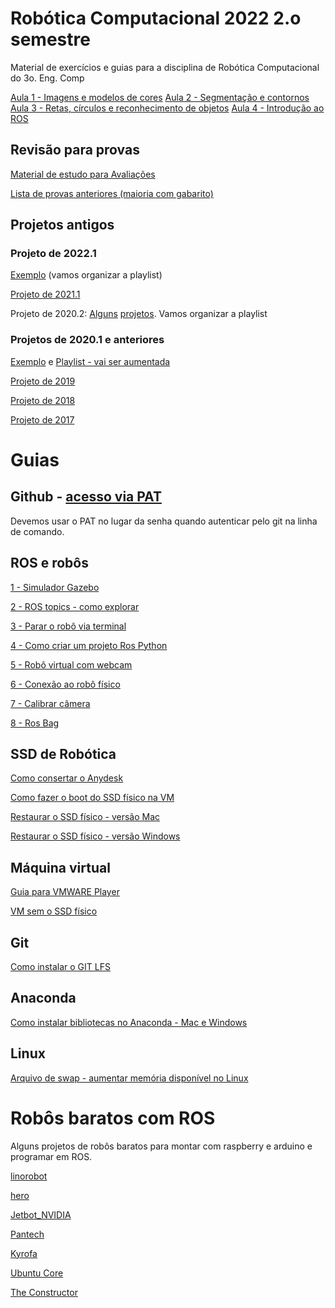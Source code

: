 # Robótica Computacional 2022 2.o semestre

Material de exercícios e guias para a disciplina de Robótica Computacional do 3o. Eng. Comp

[Aula 1 - Imagens e modelos de cores](./aula01)
[Aula 2 - Segmentação e contornos](./aula02)
[Aula 3 - Retas, círculos e reconhecimento de objetos](./aula03)
[Aula 4 - Introdução ao ROS](./aula05)


## Revisão para provas

[Material de estudo para Avaliações](./revisao/atividades_revisao.md)

[Lista de provas anteriores (maioria com gabarito)](./revisao/lista_provas_anteriores.md)


## Projetos antigos

### Projeto de 2022.1 ###

[Exemplo]( https://www.youtube.com/watch?v=XdvTlUDYGuk) (vamos organizar a playlist)

[Projeto de 2021.1](https://youtube.com/playlist?list=PLVU3UhXa4-X-qIlNL6NVvIizOXXJkkkU1) 

Projeto de 2020.2: [Alguns](https://youtu.be/IkhYoPVj5N0) [projetos](https://youtu.be/TQPLV2kHsoU). Vamos organizar a playlist 

### Projetos de 2020.1 e anteriores ###
[Exemplo](https://www.youtube.com/watch?v=53aITsVMrow&t=11s) e [Playlist - vai ser aumentada](https://www.youtube.com/playlist?list=PLh9Ibk8NqrdHtjPx56ALZNvH6T2X7PlAe)

[Projeto de 2019](https://www.youtube.com/playlist?list=PLh9Ibk8NqrdGZ9czNnsYgYyeFMmOcCkYa)

[Projeto de 2018](https://www.youtube.com/playlist?list=PLh9Ibk8NqrdFQ3QrnIDEjE7dYfzpcZ6xY)

[Projeto de 2017](https://www.youtube.com/playlist?list=PLC3gfrt8lFLTbgEM0ASL2cil97i_Gdnef)


# Guias

## Github - [acesso via PAT](https://docs.github.com/pt/github/authenticating-to-github/keeping-your-account-and-data-secure/creating-a-personal-access-token)

Devemos usar o PAT no lugar da senha quando autenticar pelo git na linha de comando.

## ROS e robôs

[1 - Simulador Gazebo](./guides/simulador_ros.md)

[2 - ROS topics - como explorar](./guides/ros_topics.md)

[3 - Parar o robô via terminal](./guides/parar_robo.md)

[4 - Como criar um projeto Ros Python](./guides/projeto_rospython.md)

[5 - Robô virtual com webcam](./guides/debugar_sem_robo_opencv_melodic.md)

[6 - Conexão ao robô físico](./guides/bringup_turtlebot.md)

[7 - Calibrar câmera](./guides/calibrar_camera.md)

[8 - Ros Bag](./guides/rosbag.md)

## SSD de Robótica

[Como consertar o Anydesk](./guides/anydesk.md)

[Como fazer o boot do SSD físico na VM](https://github.com/Insper/robot202/blob/master/guides/Boot%20SSD%20via%20VirtualBox.md)

[Restaurar o SSD físico - versão Mac](./guides/SSD_restaurar_mac.md)

[Restaurar o SSD físico - versão Windows](./guides/SSD_restaurar_windows.md)

## Máquina virtual

[Guia para VMWARE Player](./guides/vmware.md)

[VM sem o SSD físico](./guides/VM_Virtualbox_Infra.pdf)

## Git

[Como instalar o GIT LFS](./guides/git_lfs.md)

## Anaconda

[Como instalar bibliotecas no Anaconda - Mac e Windows](./guides/opencv_anaconda.md)

## Linux

[Arquivo de swap - aumentar memória disponível no Linux](./guides/swap.md)


# Robôs baratos com ROS

Alguns projetos de robôs baratos para montar com raspberry e arduino e programar em ROS.

[linorobot](https://linorobot.org/)

[hero](https://github.com/verlab/hero_common)

[Jetbot_NVIDIA](https://github.com/NVIDIA-AI-IOT/jetbot)

[Pantech](https://www.pantechsolutions.net/ros-robot)

[Kyrofa](https://kyrofa.com/posts/your-first-robot-a-beginner-s-guide-to-ros-and-ubuntu-core-1-5/)

[Ubuntu Core](https://www.youtube.com/watch?v=KidVVqbsIHI)

[The Constructor](https://www.youtube.com/watch?v=TABVZf5vKVA&t=1251s)
